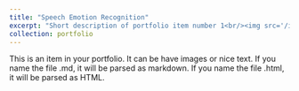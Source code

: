 ```yaml
---
title: "Speech Emotion Recognition"
excerpt: "Short description of portfolio item number 1<br/><img src='/images/SER.png'>"
collection: portfolio
---
```


This is an item in your portfolio. It can be have images or nice text. If you name the file .md, it will be parsed as markdown. If you name the file .html, it will be parsed as HTML. 
